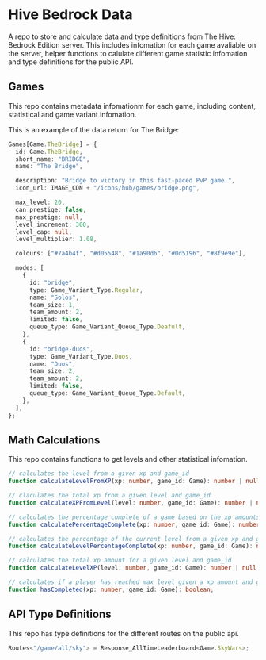 # Hive Bedrock Data

A repo to store and calculate data and type definitions from The Hive: Bedrock Edition server. This includes infomation for each game avaliable on the server, helper functions to calulate different game statistic infomation and type definitions for the public API.

## Games

This repo contains metadata infomationm for each game, including content, statistical and game variant infomation.

This is an example of the data return for The Bridge:

```ts
Games[Game.TheBridge] = {
  id: Game.TheBridge,
  short_name: "BRIDGE",
  name: "The Bridge",

  description: "Bridge to victory in this fast-paced PvP game.",
  icon_url: IMAGE_CDN + "/icons/hub/games/bridge.png",

  max_level: 20,
  can_prestige: false,
  max_prestige: null,
  level_increment: 300,
  level_cap: null,
  level_multiplier: 1.08,

  colours: ["#7a4b4f", "#d05548", "#1a90d6", "#0d5196", "#8f9e9e"],

  modes: [
    {
      id: "bridge",
      type: Game_Variant_Type.Regular,
      name: "Solos",
      team_size: 1,
      team_amount: 2,
      limited: false,
      queue_type: Game_Variant_Queue_Type.Deafult,
    },
    {
      id: "bridge-duos",
      type: Game_Variant_Type.Duos,
      name: "Duos",
      team_size: 2,
      team_amount: 2,
      limited: false,
      queue_type: Game_Variant_Queue_Type.Default,
    },
  ],
};
```

## Math Calculations

This repo contains functions to get levels and other statistical infomation.

```ts
// calculates the level from a given xp and game_id
function calculateLevelFromXP(xp: number, game_id: Game): number | null;

// claculates the total xp from a given level and game_id
function calculateXPFromLevel(level: number, game_id: Game): number | null;

// calculates the percentage complete of a game based on the xp amounts from a given xp and game_id
function calculatePercentageComplete(xp: number, game_id: Game): number;

// calculates the percentage of the current level from a given xp and game_id
function calculateLevelPercentageComplete(xp: number, game_id: Game): number;

// calculates the total xp amount for a given level and game_id
function calculateLevelXP(level: number, game_id: Game): number | null;

// calculates if a player has reached max level given a xp amount and game_id
function hasCompleted(xp: number, game_id: Game): boolean;
```

## API Type Definitions

This repo has type definitions for the different routes on the public api.

```ts
Routes<"/game/all/sky"> = Response_AllTimeLeaderboard<Game.SkyWars>;
```
